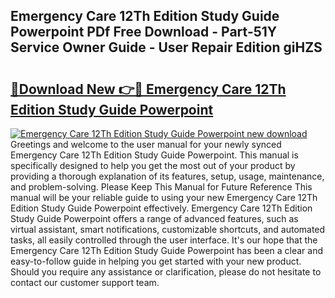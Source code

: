 ## Emergency Care 12Th Edition Study Guide Powerpoint PDf Free Download - Part-51Y Service Owner Guide - User Repair Edition giHZS

# <h2><a href="http://bc78377.oget.top/?id=Emergency+Care+12Th+Edition+Study+Guide+Powerpoint">🔗Download New 👉🔴 Emergency Care 12Th Edition Study Guide Powerpoint</a></h2>

[![Emergency Care 12Th Edition Study Guide Powerpoint new download](https://i.imgur.com/5g1atiW.png)](http://bc78377.oget.top/?id=Emergency+Care+12Th+Edition+Study+Guide+Powerpoint)
Greetings and welcome to the user manual for your newly synced Emergency Care 12Th Edition Study Guide Powerpoint. This manual is specifically designed to help you get the most out of your product by providing a thorough explanation of its features, setup, usage, maintenance, and problem-solving. Please Keep This Manual for Future Reference This manual will be your reliable guide to using your new Emergency Care 12Th Edition Study Guide Powerpoint effectively. Emergency Care 12Th Edition Study Guide Powerpoint offers a range of advanced features, such as virtual assistant, smart notifications, customizable shortcuts, and automated tasks, all easily controlled through the user interface. It's our hope that the Emergency Care 12Th Edition Study Guide Powerpoint has been a clear and easy-to-follow guide in helping you get started with your new product. Should you require any assistance or clarification, please do not hesitate to contact our customer support team.
